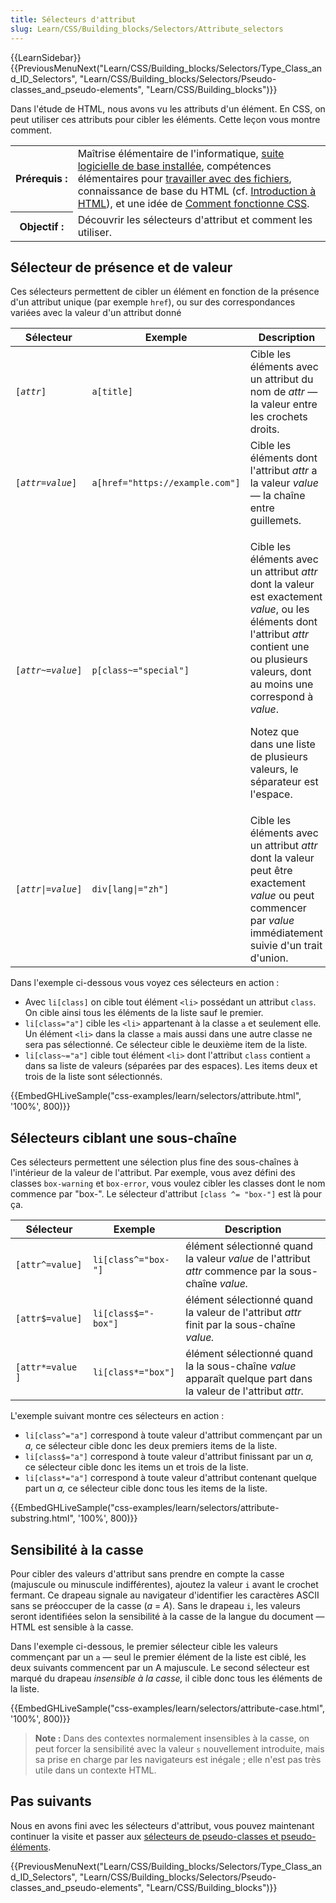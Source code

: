 ```yaml
---
title: Sélecteurs d'attribut
slug: Learn/CSS/Building_blocks/Selectors/Attribute_selectors
---
```


{{LearnSidebar}}{{PreviousMenuNext("Learn/CSS/Building_blocks/Selectors/Type_Class_and_ID_Selectors", "Learn/CSS/Building_blocks/Selectors/Pseudo-classes_and_pseudo-elements", "Learn/CSS/Building_blocks")}}

Dans l'étude de HTML, nous avons vu les attributs d'un élément. En CSS, on peut utiliser ces attributs pour cibler les éléments. Cette leçon vous montre comment.

<table class="standard-table">
  <tbody>
    <tr>
      <th scope="row">Prérequis&nbsp;:</th>
      <td>
        Maîtrise élémentaire de l'informatique,
        <a
          href="/fr/docs/Learn/Getting_started_with_the_web/Installing_basic_software"
          >suite logicielle de base installée</a
        >, compétences élémentaires pour
        <a href="/fr/docs/Learn/Getting_started_with_the_web/Dealing_with_files"
          >travailler avec des fichiers</a
        >, connaissance de base du HTML (cf.
        <a href="/fr/docs/Learn/HTML/Introduction_to_HTML"
          >Introduction à HTML</a
        >), et une idée de
        <a href="/fr/docs/Learn/CSS/First_steps/How_CSS_works"
          >Comment fonctionne CSS</a
        >.
      </td>
    </tr>
    <tr>
      <th scope="row">Objectif&nbsp;:</th>
      <td>Découvrir les sélecteurs d'attribut et comment les utiliser.</td>
    </tr>
  </tbody>
</table>

## Sélecteur de présence et de valeur

Ces sélecteurs permettent de cibler un élément en fonction de la présence d'un attribut unique (par exemple `href`), ou sur des correspondances variées avec la valeur d'un attribut donné

<table class="standard-table">
  <thead>
    <tr>
      <th scope="col">Sélecteur</th>
      <th scope="col">Exemple</th>
      <th scope="col">Description</th>
    </tr>
  </thead>
  <tbody>
    <tr>
      <td><code>[<em>attr</em>]</code></td>
      <td><code>a[title]</code></td>
      <td>
        Cible les éléments avec un attribut du nom de <em>attr</em> — la valeur
        entre les crochets droits.
      </td>
    </tr>
    <tr>
      <td><code>[<em>attr</em>=<em>value</em>]</code></td>
      <td><code>a[href="https://example.com"]</code></td>
      <td>
        Cible les éléments dont l'attribut <em>attr</em> a la valeur
        <em>value</em> — la chaîne entre guillemets.
      </td>
    </tr>
    <tr>
      <td><code>[<em>attr</em>~=<em>value</em>]</code></td>
      <td><code>p[class~="special"]</code></td>
      <td>
        <p>
          Cible les éléments avec un attribut <em>attr</em> dont la valeur est
          exactement <em>value</em>, ou les éléments dont l'attribut
          <em>attr</em> contient une ou plusieurs valeurs, dont au moins une
          correspond à <em>value</em>.
        </p>
        <p>
          Notez que dans une liste de plusieurs valeurs, le séparateur est
          l'espace.
        </p>
      </td>
    </tr>
    <tr>
      <td><code>[<em>attr</em>|=<em>value</em>]</code></td>
      <td><code>div[lang|="zh"]</code></td>
      <td>
        Cible les éléments avec un attribut <em>attr</em> dont la valeur peut
        être exactement <em>value</em> ou peut commencer par
        <em>value</em> immédiatement suivie d'un trait d'union.
      </td>
    </tr>
  </tbody>
</table>

Dans l'exemple ci-dessous vous voyez ces sélecteurs en action :

- Avec `li[class]` on cible tout élément `<li>` possédant un attribut `class`. On cible ainsi tous les éléments de la liste sauf le premier.
- `li[class="a"]` cible les `<li>` appartenant à la classe `a` et seulement elle. Un élément `<li>` dans la classe `a` mais aussi dans une autre classe ne sera pas sélectionné. Ce sélecteur cible le deuxième item de la liste.
- `li[class~="a"]` cible tout élément `<li>` dont l'attribut `class` contient `a` dans sa liste de valeurs (séparées par des espaces). Les items deux et trois de la liste sont sélectionnés.

{{EmbedGHLiveSample("css-examples/learn/selectors/attribute.html", '100%', 800)}}

## Sélecteurs ciblant une sous-chaîne

Ces sélecteurs permettent une sélection plus fine des sous-chaînes à l'intérieur de la valeur de l'attribut. Par exemple, vous avez défini des classes `box-warning` et `box-error`, vous voulez cibler les classes dont le nom commence par "box-". Le sélecteur d'attribut `[class ^= "box-"]` est là pour ça.

| Sélecteur        | Exemple             | Description                                                                                                    |
| ---------------- | ------------------- | -------------------------------------------------------------------------------------------------------------- |
| `[attr^=value]`  | `li[class^="box-"]` | élément sélectionné quand la valeur _value_ de l'attribut _attr_ commence par la sous-chaîne _value._          |
| `[attr$=value]`  | `li[class$="-box"]` | élément sélectionné quand la valeur de l'attribut _attr_ finit par la sous-chaîne _value._                     |
| `[attr*=value ]` | `li[class*="box"]`  | élément sélectionné quand la la sous-chaîne _value_ apparaît quelque part dans la valeur de l'attribut _attr._ |

L'exemple suivant montre ces sélecteurs en action :

- `li[class^="a"]` correspond à toute valeur d'attribut commençant par un _a,_ ce sélecteur cible donc les deux premiers items de la liste.
- `li[class$="a"]` correspond à toute valeur d'attribut finissant par un _a,_ ce sélecteur cible donc les items un et trois de la liste.
- `li[class*="a"]` correspond à toute valeur d'attribut contenant quelque part un _a,_ ce sélecteur cible donc tous les items de la liste.

{{EmbedGHLiveSample("css-examples/learn/selectors/attribute-substring.html", '100%', 800)}}

## Sensibilité à la casse

Pour cibler des valeurs d'attribut sans prendre en compte la casse (majuscule ou minuscule indifférentes), ajoutez la valeur `i` avant le crochet fermant. Ce drapeau signale au navigateur d'identifier les caractères ASCII sans se préoccuper de la casse (_a_ = _A_). Sans le drapeau `i`, les valeurs seront identifiées selon la sensibilité à la casse de la langue du document — HTML est sensible à la casse.

Dans l'exemple ci-dessous, le premier sélecteur cible les valeurs commençant par un `a` — seul le premier élément de la liste est ciblé, les deux suivants commencent par un A majuscule. Le second sélecteur est marqué du drapeau _insensible à la casse,_ il cible donc tous les éléments de la liste.

{{EmbedGHLiveSample("css-examples/learn/selectors/attribute-case.html", '100%', 800)}}

> **Note :** Dans des contextes normalement insensibles à la casse, on peut forcer la sensibilité avec la valeur `s` nouvellement introduite, mais sa prise en charge par les navigateurs est inégale ; elle n'est pas très utile dans un contexte HTML.

## Pas suivants

Nous en avons fini avec les sélecteurs d'attribut, vous pouvez maintenant continuer la visite et passer aux [sélecteurs de pseudo-classes et pseudo-éléments](/fr/docs/Learn/CSS/Building_blocks/Selectors/Pseudo-classes_and_pseudo-elements).

{{PreviousMenuNext("Learn/CSS/Building_blocks/Selectors/Type_Class_and_ID_Selectors", "Learn/CSS/Building_blocks/Selectors/Pseudo-classes_and_pseudo-elements", "Learn/CSS/Building_blocks")}}

